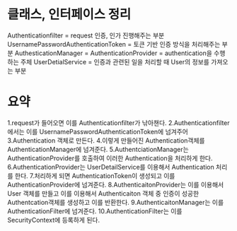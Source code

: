# 클래스, 인터페이스 정리
Authenticationfilter = request 인증, 인가 진행해주는 부분
UsernamePasswordAuthenticationToken = 토큰 기반 인증 방식을 처리해주는 부분
AuthesticationManager = 
AuthenticationProvider = authentication을 수행하는 주체
UserDetialService = 인증과 관련된 일을 처리할 때 User의 정보를 가져오는 부분


# 요약 
1.request가 들어오면 이를 Authenticationfilter가 낚아챈다.
2.Authenticationfilter에서는 이를 UsernamePasswordAuthenticationToken에 넘겨주어
3.Authentication 객체로 만든다.
4.이렇게 만들어진 Authentication객체를 AuthenticationManager에 넘겨준다.
5.AuthentciationManager는 AuthenticationProvider를 호출하여 이러한 Authentication을 처리하게 한다.
6.AuthenticationProvider는 UserDetailService를 이용해서 Authentication 처리를 한다.
7.처리하게 되면 AuthenticationToken이 생성되고 이를 AuthenticationProvider에 넘겨준다.
8.AuthenticaitonProvider는 이를 이용해서 User 객체를 만들고 이를 이용해서 Authenticaiton 객체 중 인증이 성공한 Authentcation객체를 생성하고 이를 반환한다.
9.AuthenticaitonManager는 이를 AuthenticationFilter에 넘겨준다.
10.AuthenticationFilter는 이를 SecurityContext에 등록하게 된다.
